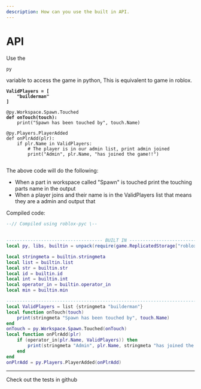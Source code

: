 ```yaml
---
description: How can you use the built in API.
---
```


# API

Use the&#x20;

```
py
```

variable to access the game in python, This is equivalent to game in roblox.

<pre class="language-python"><code class="lang-python"><strong>ValidPlayers = [
</strong><strong>    "builderman"
</strong><strong>]
</strong><strong>
</strong>@py.Workspace.Spawn.Touched
<strong>def onTouch(touch):
</strong>    print("Spawn has been touched by", touch.Name)
    
@py.Players.PlayerAdded
def onPlrAdd(plr):
    if plr.Name in ValidPlayers:
        # The player is in our admin list, print admin joined
        print("Admin", plr.Name, "has joined the game!!")
        
</code></pre>

The above code will do the following:

* When a part in workspace called "Spawn" is touched print the touching parts name in the output
* When a player joins and their name is in the ValidPlayers list that means they are a admin and output that&#x20;

Compiled code:

```lua
--// Compiled using roblox-pyc \--
		
		
------------------------------------ BUILT IN -------------------------------
local py, libs, builtin = unpack(require(game.ReplicatedStorage["roblox.pyc"])(script).py)

local stringmeta = builtin.stringmeta
local list = builtin.list
local str = builtin.str
local id = builtin.id
local int = builtin.int
local operator_in = builtin.operator_in
local min = builtin.min

-----------------------------------------------------------------------------
local ValidPlayers = list {stringmeta "builderman"}
local function onTouch(touch)
    print(stringmeta "Spawn has been touched by", touch.Name)
end
onTouch = py.Workspace.Spawn.Touched(onTouch)
local function onPlrAdd(plr)
    if (operator_in(plr.Name, ValidPlayers)) then
        print(stringmeta "Admin", plr.Name, stringmeta "has joined the game!!")
    end
end
onPlrAdd = py.Players.PlayerAdded(onPlrAdd)
```



***

Check out the tests in github
